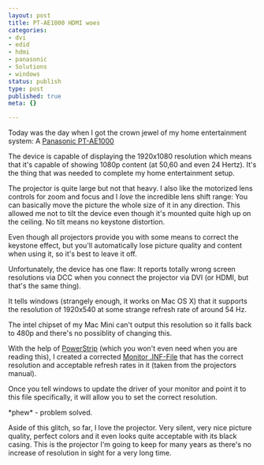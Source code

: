 ```yaml
---
layout: post
title: PT-AE1000 HDMI woes
categories:
- dvi
- edid
- hdmi
- panasonic
- Solutions
- windows
status: publish
type: post
published: true
meta: {}

---
```

<p>Today was the day when I got the crown jewel of my home entertainment system: A <a href="http://catalog2.panasonic.com/webapp/wcs/stores/servlet/ModelDetail?displayTab=O&storeId=11201&catalogId=13051&itemId=102052&catGroupId=21360&surfModel=PT-AE1000U">Panasonic PT-AE1000</a></p>
<p>The device is capable of displaying the 1920x1080 resolution which means that it's capable of showing 1080p content (at 50,60 and even 24 Hertz). It's the thing that was needed to complete my home entertainment setup.</p>
<p>The projector is quite large but not that heavy. I also like the motorized lens controls for zoom and focus and I <em>love</em> the incredible lens shift range: You can basically move the picture the whole size of it in any direction. This allowed me not to tilt the device even though it's mounted quite high up on the ceiling. No tilt means no keystone distortion.</p>
<p>Even though all projectors provide you with some means to correct the keystone effect, but you'll automatically lose picture quality and content when using it, so it's best to leave it off.</p>
<p>Unfortunately, the device has one flaw: It reports totally wrong screen resolutions via DCC when you connect the projector via DVI (or HDMI, but that's the same thing).</p>
<p>It tells windows (strangely enough, it works on Mac OS X) that it supports the resolution of 1920x540 at some strange refresh rate of around 54 Hz.</p>
<p>The intel chipset of my Mac Mini can't output this resolution so it falls back to 480p and there's no possiblity of changing this.</p>
<p>With the help of <a href="http://entechtaiwan.com/util/ps.shtm">PowerStrip</a> (which you won't even need when you are reading this), I created a corrected <a href="http://www.lipfi.ch/ae1000.inf">Monitor .INF-File</a> that has the correct resolution and acceptable refresh rates in it (taken from the projectors manual).</p>
<p>Once you tell windows to update the driver of your monitor and point it to this file specifically, it will allow you to set the correct resolution.</p>
<p>*phew* - problem solved.</p>
<p>Aside of this glitch, so far, I love the projector. Very silent, very nice picture quality, perfect colors and it even looks quite acceptable with its black casing. This is the projector I'm going to keep for many years as there's no increase of resolution in sight for a very long time.</p>

